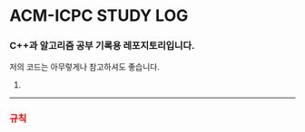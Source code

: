 # ACM-ICPC STUDY LOG
### C++과 알고리즘 공부 기록용 레포지토리입니다.
저의 코드는 아무렇게나 참고하셔도 좋습니다.

1. 

- - -

### <span style="color:red"> 규칙</span>


